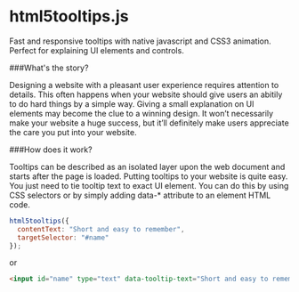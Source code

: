 html5tooltips.js
===============
Fast and responsive tooltips with native javascript and CSS3 animation. Perfect for explaining UI elements and controls.

###What's the story?

Designing a website with a pleasant user experience requires attention to details. This often happens when your website should give users an abitily to do hard things by a simple way. Giving a small explanation on UI elements may become the clue to a winning design. It won’t necessarily make your website a huge success, but it’ll definitely make users appreciate the care you put into your website.

###How does it work?

Tooltips can be described as an isolated layer upon the web document and starts after the page is loaded. Putting tooltips to your website is quite easy. You just need to tie tooltip text to exact UI element. You can do this by using CSS selectors or by simply adding data-* attribute to an element HTML code.

```javascript
html5tooltips({
  contentText: "Short and easy to remember",
  targetSelector: "#name"
});
```

or

```html
<input id="name" type="text" data-tooltip-text="Short and easy to remember" />
```
